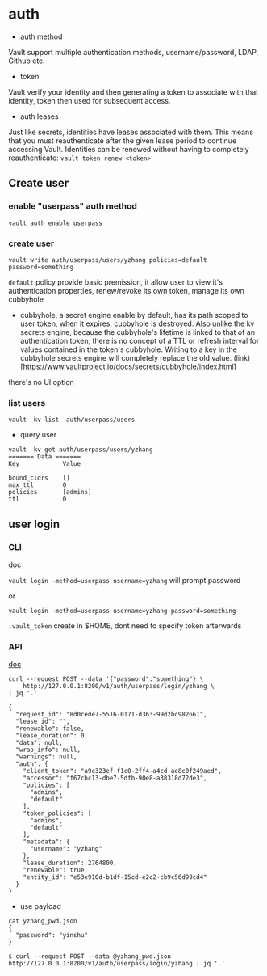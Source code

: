 # auth
* auth method

Vault support multiple authentication methods, username/password, LDAP, Github etc.

* token

Vault verify your identity and then generating a token to associate with that identity, token then used for subsequent access.

* auth leases

Just like secrets, identities have leases associated with them. This means that you must reauthenticate after the given lease period to continue accessing Vault. Identities can be renewed without having to completely reauthenticate: `vault token renew <token>`


## Create user

### enable "userpass" auth method
`vault auth enable userpass`

### create user
`vault write auth/userpass/users/yzhang policies=default password=something`

`default` policy provide basic premission, it allow user to view it's authentication properties, renew/revoke its own token, manage its own cubbyhole

* cubbyhole, a  secret engine enable by default, has its path scoped to user token, when it expires, cubbyhole is destroyed. Also unlike the kv secrets engine, because the cubbyhole's lifetime is linked to that of an authentication token, there is no concept of a TTL or refresh interval for values contained in the token's cubbyhole. Writing to a key in the cubbyhole secrets engine will completely replace the old value. (link)[https://www.vaultproject.io/docs/secrets/cubbyhole/index.html]

there's no UI option

### list users
`vault  kv list  auth/userpass/users`
* query user

```
vault  kv get auth/userpass/users/yzhang
======= Data =======
Key            Value
---            -----
bound_cidrs    []
max_ttl        0
policies       [admins]
ttl            0
```


## user login
### CLI

[doc](https://www.vaultproject.io/docs/commands/login.html)


`vault login -method=userpass username=yzhang` will prompt password

or

`vault login -method=userpass username=yzhang password=something`

`.vault_token` create in $HOME, dont need to specify token afterwards



### API
[doc](https://www.vaultproject.io/api/auth/userpass/index.html)

```
curl --request POST --data '{"password":"something"} \
    http://127.0.0.1:8200/v1/auth/userpass/login/yzhang \
| jq '.'

{
  "request_id": "8d0cede7-5516-0171-d363-99d2bc982661",
  "lease_id": "",
  "renewable": false,
  "lease_duration": 0,
  "data": null,
  "wrap_info": null,
  "warnings": null,
  "auth": {
    "client_token": "a9c323ef-f1c0-2ff4-a4cd-ae8c0f249aed",
    "accessor": "f67cbc13-dbe7-5dfb-90e8-a38318d72de3",
    "policies": [
      "admins",
      "default"
    ],
    "token_policies": [
      "admins",
      "default"
    ],
    "metadata": {
      "username": "yzhang"
    },
    "lease_duration": 2764800,
    "renewable": true,
    "entity_id": "e53e910d-b1df-15cd-e2c2-cb9c56d99cd4"
  }
}

```

* use payload
```
cat yzhang_pwd.json 
{
  "password": "yinshu"
}

$ curl --request POST --data @yzhang_pwd.json http://127.0.0.1:8200/v1/auth/userpass/login/yzhang | jq '.'
```



